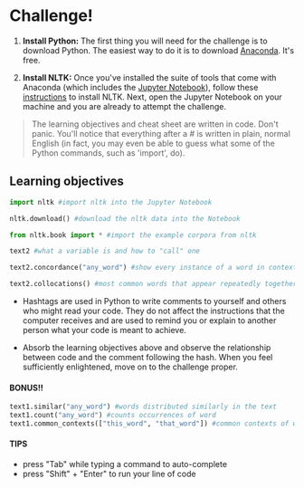 # Challenge!

1. **Install Python:** The first thing you will need for the challenge is to download Python. The easiest way to do it is to download [Anaconda](https://www.continuum.io/downloads). It's free.


2. **Install NLTK:** Once you've installed the suite of tools that come with Anaconda \(which includes the [Jupyter Notebook](http://jupyter.org/)\), follow these [instructions](http://www.nltk.org/install.html) to install NLTK. Next, open the Jupyter Notebook on your machine and you are already to attempt the challenge.


> The learning objectives and cheat sheet are written in code. Don't panic. You'll notice that everything after a \# is written in plain, normal English \(in fact, you may even be able to guess what some of the Python commands, such as 'import', do\).

## Learning objectives

```python
import nltk #import nltk into the Jupyter Notebook

nltk.download() #download the nltk data into the Notebook

from nltk.book import * #import the example corpora from nltk

text2 #what a variable is and how to "call" one

text2.concordance("any_word") #show every instance of a word in context

text2.collocations() #most common words that appear repeatedly together
```

* Hashtags are used in Python to write comments to yourself and others who might read your code. They do not affect the instructions that the computer receives and are used to remind you or explain to another person what your code is meant to achieve.


* Absorb the learning objectives above and observe the relationship between code and the comment following the hash. When you feel sufficiently enlightened, move on to the challenge proper.


#### BONUS!!

```python
text1.similar("any_word") #words distributed similarly in the text
text1.count("any_word") #counts occurrences of word
text1.common_contexts(["this_word", "that_word"]) #common contexts of words
```

#### TIPS

* press "Tab" while typing a command to auto-complete
* press "Shift" + "Enter" to run your line of code



